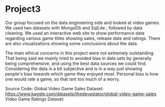 # Project3
 Our group focused on the data engineering side and looked at video games. We used two datasets with MongoDb and SqlLite ; followed by data cleaning. We used an interactive web site to show performance data regarding various game titles showing sales, release date and ratings. There are also visualizations showing some conclusions about the data.
 
 The main ethical concerns in this project were not extremely outstanding. That being said we mainly tried to avoided bias in data sets by generally being comprehensive, and using the best data sources we could find. Considering the data is a bit subjective and is in a way just showing people's bias towards which game they enjoyed most. Personal bias is how one would rate a game, so that isnt too much of a worry. 
 
 
 
 
Source Code:
Global Video Game Sales Dataset: https://www.kaggle.com/datasets/thedevastator/global-video-game-sales
Video Game Ratings Dataset: 
